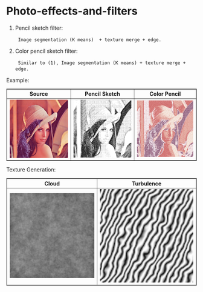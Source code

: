 # Photo-effects-and-filters

1) Pencil sketch filter: 

        Image segmentation (K means)  + texture merge + edge.
        
2) Color pencil sketch filter: 

        Similar to (1), Image segmentation (K means) + texture merge + edge.
        
Example:
  
  <html>
  <body>
  <table border="1">
            
  <tr>
  <th>Source</th>
  <th>Pencil Sketch</th>
  <th>Color Pencil</th>
  </tr>
      
  <tr>
  <td>
    <img src="https://github.com/HuinanJ/Photo-effects-and-filters/raw/master/images/Lenna.png">
  </td>
  <td>
    <img src="https://github.com/HuinanJ/Photo-effects-and-filters/raw/master/images/pencil.png"> 
  </td>
  <td>
    <img src="https://github.com/HuinanJ/Photo-effects-and-filters/raw/master/images/colorPencil.png"> 
  </td>
  </tr>

  </table>
  </body>
  </html>

Texture Generation:
  <html>
  <body>
  <table border="1">
            
  <tr>
  <th>Cloud</th>
  <th>Turbulence</th>
  </tr>
      
  <tr>
  <td>
    <img src="https://github.com/HuinanJ/Photo-effects-and-filters/raw/master/images/cloud.png">
  </td>
  <td>
    <img src="https://github.com/HuinanJ/Photo-effects-and-filters/raw/master/images/turbulence.png">
  </td>
  </tr>

  </table>
  </body>
  </html>
